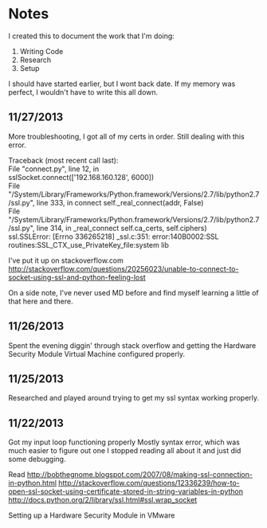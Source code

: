Notes
================

I created this to document the work that I'm doing:
1. Writing Code
2. Research
3. Setup

I should have started earlier, but I wont back date.
If my memory was perfect, I wouldn't have to write
this all down.

11/27/2013
----------------
More troubleshooting, I got all of my certs in order.
Still dealing with this error.

Traceback (most recent call last):  
  File "connect.py", line 12, in <module>  
    sslSocket.connect(['192.168.160.128', 6000])  
  File "/System/Library/Frameworks/Python.framework/Versions/2.7/lib/python2.7/ssl.py", line 333, in connect
    self._real_connect(addr, False)  
  File "/System/Library/Frameworks/Python.framework/Versions/2.7/lib/python2.7/ssl.py", line 314, in _real_connect
    self.ca_certs, self.ciphers)  
ssl.SSLError: [Errno 336265218] _ssl.c:351: error:140B0002:SSL routines:SSL_CTX_use_PrivateKey_file:system lib

I've put it up on stackoverflow.com
http://stackoverflow.com/questions/20256023/unable-to-connect-to-socket-using-ssl-and-python-feeling-lost

On a side note, I've never used MD before and find myself learning a little of that here and there.

11/26/2013
----------------
Spent the evening diggin' through stack overflow and getting the Hardware Security Module Virtual Machine configured properly.

11/25/2013
----------------
Researched and played around trying to get my ssl syntax working properly.

11/22/2013
----------------
Got my input loop functioning properly
  Mostly syntax error, which was much easier to 
  figure out one I stopped reading all about it
  and just did some debugging.

Read 
  http://bobthegnome.blogspot.com/2007/08/making-ssl-connection-in-python.html
  http://stackoverflow.com/questions/12336239/how-to-open-ssl-socket-using-certificate-stored-in-string-variables-in-python
  http://docs.python.org/2/library/ssl.html#ssl.wrap_socket
  
Setting up a Hardware Security Module in VMware
